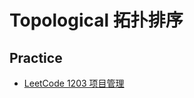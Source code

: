 # Topological 拓扑排序

## Practice

- [LeetCode 1203 项目管理](https://leetcode-cn.com/problems/sort-items-by-groups-respecting-dependencies/)
